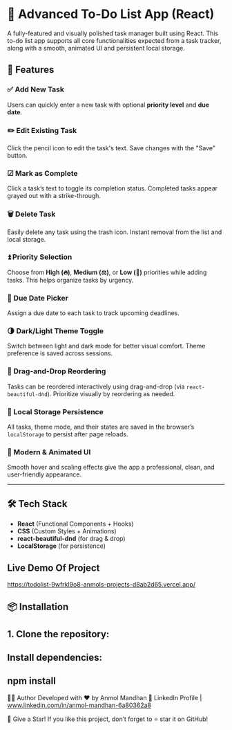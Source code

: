 # 📝 Advanced To-Do List App (React)

A fully-featured and visually polished task manager built using React. This to-do list app supports all core functionalities expected from a task tracker, along with a smooth, animated UI and persistent local storage.

## 🚀 Features

### ✅ Add New Task
Users can quickly enter a new task with optional **priority level** and **due date**.

### ✏️ Edit Existing Task
Click the pencil icon to edit the task's text. Save changes with the "Save" button.

### ☑ Mark as Complete
Click a task’s text to toggle its completion status. Completed tasks appear grayed out with a strike-through.

### 🗑 Delete Task
Easily delete any task using the trash icon. Instant removal from the list and local storage.

### ⏫ Priority Selection
Choose from **High (🔥)**, **Medium (⚖)**, or **Low (🧊)** priorities while adding tasks. This helps organize tasks by urgency.

### 📅 Due Date Picker
Assign a due date to each task to track upcoming deadlines.

### 🌗 Dark/Light Theme Toggle
Switch between light and dark mode for better visual comfort. Theme preference is saved across sessions.

### 🎯 Drag-and-Drop Reordering
Tasks can be reordered interactively using drag-and-drop (via `react-beautiful-dnd`). Prioritize visually by reordering as needed.

### 💾 Local Storage Persistence
All tasks, theme mode, and their states are saved in the browser’s `localStorage` to persist after page reloads.

### 🎨 Modern & Animated UI
Smooth hover and scaling effects give the app a professional, clean, and user-friendly appearance.

---

## 🛠 Tech Stack

- **React** (Functional Components + Hooks)
- **CSS** (Custom Styles + Animations)
- **react-beautiful-dnd** (for drag & drop)
- **LocalStorage** (for persistence)

## Live Demo Of Project
https://todolist-9wfrkl9o8-anmols-projects-d8ab2d65.vercel.app/

## 📦 Installation

## 1. Clone the repository:
## Install dependencies:
## npm install
👨‍💻 Author Developed with ❤️ by Anmol Mandhan 📎 LinkedIn Profile | www.linkedin.com/in/anmol-mandhan-6a80362a8

🌟 Give a Star! If you like this project, don’t forget to ⭐ star it on GitHub!

  
   
